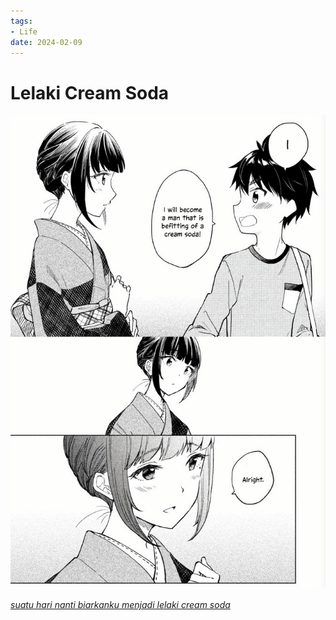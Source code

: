 ```yaml
---
tags:
- Life
date: 2024-02-09
---
```


# Lelaki Cream Soda

![](_media/Lelaki%20Cream%20Soda.jfif.jpg)

_<ins>suatu hari nanti biarkanku menjadi lelaki cream soda</ins>_

